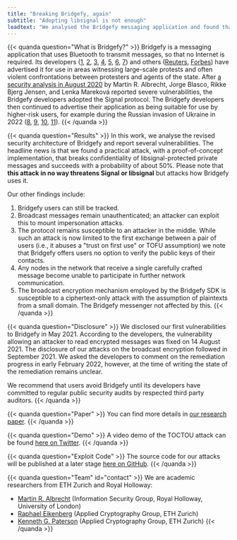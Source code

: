 ```yaml
---
title: "Breaking Bridgefy, again"
subtitle: "Adopting libsignal is not enough"
leadtext: "We analysed the Bridgefy messaging application and found that your private messages are *not* safe."
---
```


{{< quanda question="What is Bridgefy?" >}}
Bridgefy is a messaging application that uses Bluetooth to transmit messages, so that no Internet is required.
Its developers ([1](https://twitter.com/bridgefy/status/1356750830955884552), [2](https://twitter.com/bridgefy/status/1371507779299590144), [3](https://twitter.com/bridgefy/status/1356680753338318859), [4](https://twitter.com/bridgefy/status/1359200080700600322), [5](https://twitter.com/bridgefy/status/1197191632665415686), [6](https://twitter.com/bridgefy/status/1216473058753597453), [7](https://twitter.com/bridgefy/status/1268015807252004864)) and others ([Reuters](https://www.reuters.com/article/amp/idUSKBN2A22H0), [Forbes](https://web.archive.org/web/20200411154603/https://www.forbes.com/sites/johnkoetsier/2019/09/02/hong-kong-protestors-using-mesh-messaging-app-china-cant-block-usage-up-3685/)) have advertised it for use in areas witnessing large-scale protests and often violent confrontations between protesters and agents of the state.
After [a security analysis in August 2020](https://martinralbrecht.wordpress.com/2020/08/24/mesh-messaging-in-large-scale-protests-breaking-bridgefy/) by Martin R. Albrecht, Jorge Blasco, Rikke Bjerg Jensen, and Lenka Mareková reported severe vulnerabilities, the Bridgefy developers adopted the Signal protocol.
The Bridgefy developers then continued to advertise their application as being suitable for use by higher-risk users, for example during the Russian invasion of Ukraine in 2022 ([8](https://web.archive.org/web/20220302102610/https://twitter.com/bridgefy/status/1495805167920365574), [9](https://web.archive.org/web/20220302102616/https://twitter.com/bridgefy/status/1496981656867016704), [10](https://web.archive.org/web/20220302102619/https://twitter.com/bridgefy/status/1496876534732398593), [11](https://web.archive.org/web/20220302102345/https://twitter.com/bridgefy/status/1498708149083201544)).
{{< /quanda >}}

{{< quanda question="Results" >}}
In this work, we analyse the revised security architecture of Bridgefy and report several vulnerabilities.
The headline news is that we found a practical attack, with a proof-of-concept implementation, that breaks confidentiality of libsignal-protected private messages and succeeds with a probability of about 50%.
Please note that **this attack in no way threatens Signal or libsignal** but attacks how Bridgefy uses it.

Our other findings include:
1. Bridgefy users can still be tracked.
1. Broadcast messages remain unauthenticated; an attacker can exploit this to mount impersonation attacks.
1. The protocol remains susceptible to an attacker in the middle. While such an attack is now limited to the first exchange between a pair of users (i.e., it abuses a "trust on first use" or TOFU assumption) we note that Bridgefy offers users no option to verify the public keys of their contacts.
1. Any nodes in the network that receive a single carefully crafted message become unable to participate in further network communication.
1. The broadcast encryption mechanism employed by the Bridgefy SDK is susceptible to a ciphertext-only attack with the assumption of plaintexts from a small domain. The Bridgefy messenger not affected by this.
{{< /quanda >}}

{{< quanda question="Disclosure" >}}
We disclosed our first vulnerabilities to Bridgefy in May 2021.
According to the developers, the vulnerability allowing an attacker to read encrypted messages was fixed on 14 August 2021.
The disclosure of our attacks on the broadcast encryption followed in September 2021.
We asked the developers to comment on the remediation progress in early February 2022, however, at the time of writing the state of the remediation remains unclear.

We recommend that users avoid Bridgefy until its developers have committed to regular public security audits by respected third party auditors.
{{< /quanda >}}

{{< quanda question="Paper" >}}
You can find more details in [our research paper](./breaking-bridgefy-again.pdf).
{{< /quanda >}}

{{< quanda question="Demo" >}}
A video demo of the TOCTOU attack can be found [here on Twitter](https://twitter.com/eikendev/status/1427542406262575105).
{{< /quanda >}}

{{< quanda question="Exploit Code" >}}
The source code for our attacks will be published at a later stage [here on GitHub](https://github.com/eikendev/breaking-bridgefy-again).
{{< /quanda >}}

{{< quanda question="Team" id="contact" >}}
We are academic researchers from ETH Zurich and Royal Holloway:
- [Martin R. Albrecht](https://malb.io/) (Information Security Group, Royal Holloway, University of London)
- [Raphael Eikenberg](https://www.eiken.dev/) (Applied Cryptography Group, ETH Zurich)
- [Kenneth G. Paterson](https://inf.ethz.ch/people/person-detail.paterson.html) (Applied Cryptography Group, ETH Zurich)
{{< /quanda >}}

